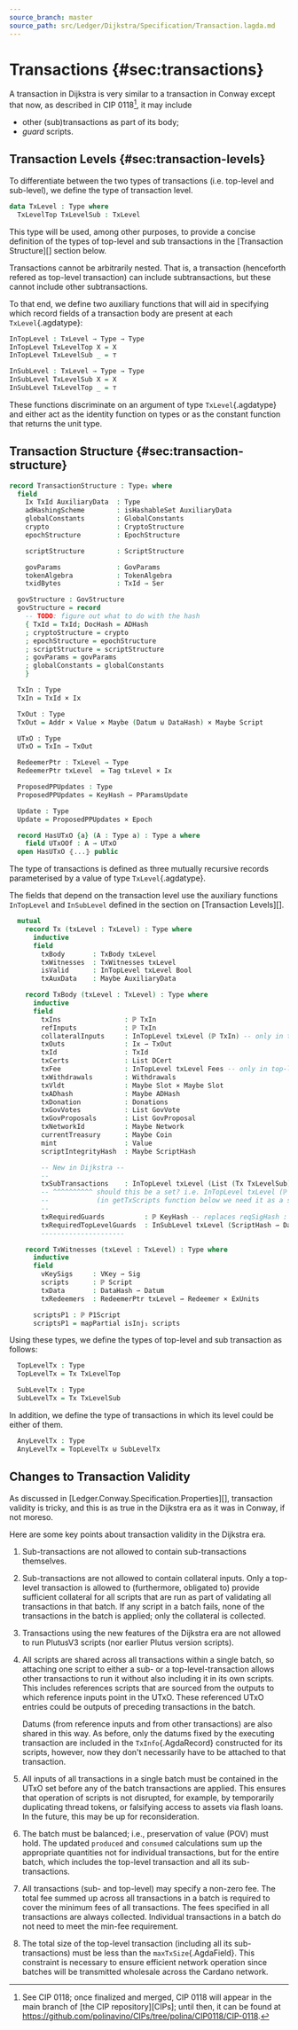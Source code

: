 ```yaml
---
source_branch: master
source_path: src/Ledger/Dijkstra/Specification/Transaction.lagda.md
---
```


# Transactions {#sec:transactions}

A transaction in Dijkstra is very similar to a transaction in Conway
except that now, as described in CIP 0118[^1], it may include

+  other (sub)transactions as part of its body;
+  _guard_ scripts.

<!--
```agda
{-# OPTIONS --safe #-}
module Ledger.Dijkstra.Specification.Transaction where

import Data.Maybe.Base as M

open import Ledger.Prelude renaming (filterᵐ to filter)

open import Ledger.Core.Specification.Crypto
open import Ledger.Core.Specification.Epoch
open import Ledger.Dijkstra.Specification.Gov.Base

import Ledger.Core.Specification.Address renaming (RwdAddr to RewardAddress)
import Ledger.Dijkstra.Specification.Certs
import Ledger.Dijkstra.Specification.Gov.Actions
import Ledger.Dijkstra.Specification.PParams
import Ledger.Dijkstra.Specification.Script
import Ledger.Dijkstra.Specification.TokenAlgebra.Base

open import Tactic.Derive.DecEq
open import Relation.Nullary.Decidable using (⌊_⌋)
```
-->

## Transaction Levels {#sec:transaction-levels}

To differentiate between the two types of transactions (i.e. top-level
and sub-level), we define the type of transaction level.

```agda
data TxLevel : Type where
  TxLevelTop TxLevelSub : TxLevel
```

This type will be used, among other purposes, to provide a concise
definition of the types of top-level and sub transactions in the [Transaction Structure][]
section below.

Transactions cannot be arbitrarily nested. That is, a transaction (henceforth refered
as top-level transaction) can include subtransactions, but these cannot include
other subtransactions.

To that end, we define two auxiliary functions that will aid in
specifying which record fields of a transaction body are present at
each `TxLevel`{.agdatype}:

```agda
InTopLevel : TxLevel → Type → Type
InTopLevel TxLevelTop X = X
InTopLevel TxLevelSub _ = ⊤

InSubLevel : TxLevel → Type → Type
InSubLevel TxLevelSub X = X
InSubLevel TxLevelTop _ = ⊤
```

These functions discriminate on an argument of type
`TxLevel`{.agdatype} and either act as the identity function on types
or as the constant function that returns the unit type.

<!--
```agda
unquoteDecl DecEq-TxLevel = derive-DecEq ((quote TxLevel , DecEq-TxLevel) ∷ [])

private
  variable
    txLevel : TxLevel

data Tag : TxLevel → Type where
  Spend Mint Cert Reward Vote Propose Guard : Tag txLevel
  SubGuard : Tag TxLevelSub

unquoteDecl DecEq-Tag = derive-DecEq ((quote Tag , DecEq-Tag) ∷ [])
```
-->

## Transaction Structure {#sec:transaction-structure}

```agda
record TransactionStructure : Type₁ where
  field
    Ix TxId AuxiliaryData  : Type
    adHashingScheme        : isHashableSet AuxiliaryData
    globalConstants        : GlobalConstants
    crypto                 : CryptoStructure
    epochStructure         : EpochStructure
```
<!--
```agda
    ⦃ DecEq-Ix   ⦄ : DecEq Ix
    ⦃ DecEq-TxId ⦄ : DecEq TxId
  open isHashableSet adHashingScheme renaming (THash to ADHash) public
  open GlobalConstants globalConstants public
  open CryptoStructure crypto public
  open Ledger.Dijkstra.Specification.TokenAlgebra.Base ScriptHash public
  open Ledger.Core.Specification.Address Network KeyHash ScriptHash ⦃ it ⦄ ⦃ it ⦄ ⦃ it ⦄ public
  open EpochStructure epochStructure public
  open Ledger.Dijkstra.Specification.Script crypto epochStructure public
  field
```
-->
```agda
    scriptStructure        : ScriptStructure
```
<!--
```agda
  open ScriptStructure scriptStructure public
  open Ledger.Dijkstra.Specification.PParams crypto epochStructure scriptStructure public
  field
```
-->
```agda
    govParams              : GovParams
    tokenAlgebra           : TokenAlgebra
    txidBytes              : TxId → Ser
```
<!--
```agda
  open GovParams govParams public
  open TokenAlgebra tokenAlgebra public
```
-->
```agda
  govStructure : GovStructure
  govStructure = record
    -- TODO: figure out what to do with the hash
    { TxId = TxId; DocHash = ADHash
    ; cryptoStructure = crypto
    ; epochStructure = epochStructure
    ; scriptStructure = scriptStructure
    ; govParams = govParams
    ; globalConstants = globalConstants
    }
```
<!--
```agda
  module GovernanceActions = Ledger.Dijkstra.Specification.Gov.Actions govStructure
  open GovernanceActions hiding (Vote; yes; no; abstain) public

  open import Ledger.Dijkstra.Specification.Certs govStructure
```
-->
```agda
  TxIn : Type
  TxIn = TxId × Ix

  TxOut : Type
  TxOut = Addr × Value × Maybe (Datum ⊎ DataHash) × Maybe Script

  UTxO : Type
  UTxO = TxIn ⇀ TxOut

  RedeemerPtr : TxLevel → Type
  RedeemerPtr txLevel  = Tag txLevel × Ix

  ProposedPPUpdates : Type
  ProposedPPUpdates = KeyHash ⇀ PParamsUpdate

  Update : Type
  Update = ProposedPPUpdates × Epoch

  record HasUTxO {a} (A : Type a) : Type a where
    field UTxOOf : A → UTxO
  open HasUTxO ⦃...⦄ public
```

The type of transactions is defined as three mutually recursive
records parameterised by a value of type `TxLevel`{.agdatype}.

The fields that depend on the transaction level use the auxiliary functions
`InTopLevel` and `InSubLevel` defined in the section on [Transaction Levels][].

```agda
  mutual
    record Tx (txLevel : TxLevel) : Type where
      inductive
      field
        txBody       : TxBody txLevel
        txWitnesses  : TxWitnesses txLevel
        isValid      : InTopLevel txLevel Bool
        txAuxData    : Maybe AuxiliaryData

    record TxBody (txLevel : TxLevel) : Type where
      inductive
      field
        txIns                : ℙ TxIn
        refInputs            : ℙ TxIn
        collateralInputs     : InTopLevel txLevel (ℙ TxIn) -- only in top-level tx
        txOuts               : Ix ⇀ TxOut
        txId                 : TxId
        txCerts              : List DCert
        txFee                : InTopLevel txLevel Fees -- only in top-level tx
        txWithdrawals        : Withdrawals
        txVldt               : Maybe Slot × Maybe Slot
        txADhash             : Maybe ADHash
        txDonation           : Donations
        txGovVotes           : List GovVote
        txGovProposals       : List GovProposal
        txNetworkId          : Maybe Network
        currentTreasury      : Maybe Coin
        mint                 : Value
        scriptIntegrityHash  : Maybe ScriptHash

        -- New in Dijkstra --
        --
        txSubTransactions    : InTopLevel txLevel (List (Tx TxLevelSub)) -- only in top-level tx
        -- ^^^^^^^^^^ should this be a set? i.e. InTopLevel txLevel (ℙ (Tx TxLevelSub))
        --            (in getTxScripts function below we need it as a set)
        --
        txRequiredGuards          : ℙ KeyHash -- replaces reqSigHash : ℙ KeyHash
        txRequiredTopLevelGuards  : InSubLevel txLevel (ScriptHash ⇀ Datum) -- only in sub-level tx
        ---------------------

    record TxWitnesses (txLevel : TxLevel) : Type where
      inductive
      field
        vKeySigs     : VKey ⇀ Sig
        scripts      : ℙ Script
        txData       : DataHash ⇀ Datum
        txRedeemers  : RedeemerPtr txLevel ⇀ Redeemer × ExUnits

      scriptsP1 : ℙ P1Script
      scriptsP1 = mapPartial isInj₁ scripts
```

Using these types, we define the types of top-level and sub
transaction as follows:

```agda
  TopLevelTx : Type
  TopLevelTx = Tx TxLevelTop

  SubLevelTx : Type
  SubLevelTx = Tx TxLevelSub
```

In addition, we define the type of transactions in which its level
could be either of them.

```agda
  AnyLevelTx : Type
  AnyLevelTx = TopLevelTx ⊎ SubLevelTx
```

<!--
```agda
  record HasTxBody {txLevel} {a} (A : Type a) : Type a where
    field TxBodyOf : A → TxBody txLevel
  open HasTxBody  ⦃...⦄ public

  record HasTxId    {a} (A : Type a) : Type a where
    field TxIdOf    : A → TxId
  open HasTxId    ⦃...⦄ public

  record HasFees? {a} (A : Type a) : Type a where
    field FeesOf? : A → Maybe Fees
  open HasFees? ⦃...⦄ public

  record HasDCerts {a} (A : Type a) : Type a where
    field DCertsOf : A → List DCert
  open HasDCerts ⦃...⦄ public

  record HasData {a} (A : Type a) : Type a where
    field DataOf : A → ℙ Datum
  open HasData ⦃...⦄ public

  record HasTxWitnesses {txLevel} {a} (A : Type a) : Type a where
    field TxWitnessesOf : A → TxWitnesses txLevel
  open HasTxWitnesses ⦃...⦄ public

  record HasValue {a} (A : Type a) : Type a where
    field ValueOf : A → Value
  open HasValue ⦃...⦄ public

  record HasGovProposals {a} (A : Type a) : Type a where
    field GovProposalsOf : A → List GovProposal
  open HasGovProposals ⦃...⦄ public

  record HasGovVotes {a} (A : Type a) : Type a where
    field GovVotesOf : A → List GovVote
  open HasGovVotes ⦃...⦄ public

  instance
    HasTxBody-Tx : HasTxBody (Tx txLevel)
    HasTxBody-Tx .TxBodyOf = Tx.txBody

    HasTxWitnesses-Tx : HasTxWitnesses (Tx txLevel)
    HasTxWitnesses-Tx .TxWitnessesOf = Tx.txWitnesses

    HasDCerts-TxBody : HasDCerts (TxBody txLevel)
    HasDCerts-TxBody .DCertsOf = TxBody.txCerts

    HasWithdrawals-TxBody : HasWithdrawals (TxBody txLevel)
    HasWithdrawals-TxBody .WithdrawalsOf = TxBody.txWithdrawals

    HasWithdrawals-Tx : HasWithdrawals (Tx txLevel)
    HasWithdrawals-Tx .WithdrawalsOf = WithdrawalsOf ∘ TxBodyOf

    HasValue-TxBody : HasValue (TxBody txLevel)
    HasValue-TxBody .ValueOf = TxBody.mint

    HasGovVotes-TxBody : HasGovVotes (TxBody txLevel)
    HasGovVotes-TxBody .GovVotesOf = TxBody.txGovVotes

    HasGovVotes-Tx : HasGovVotes (Tx txLevel)
    HasGovVotes-Tx .GovVotesOf = GovVotesOf ∘ TxBodyOf

    HasGovProposals-TxBody : HasGovProposals (TxBody txLevel)
    HasGovProposals-TxBody .GovProposalsOf = TxBody.txGovProposals

    HasGovProposals-Tx : HasGovProposals (Tx txLevel)
    HasGovProposals-Tx .GovProposalsOf = GovProposalsOf ∘ TxBodyOf

    HasFees?-TxBody : {ℓ : TxLevel} → HasFees? (TxBody ℓ)
    HasFees?-TxBody {TxLevelTop} .FeesOf? tbTop = just (TxBody.txFee tbTop)
    HasFees?-TxBody {TxLevelSub} .FeesOf? tbSub = nothing

    HasFees?-Tx : HasFees? (Tx txLevel)
    HasFees?-Tx .FeesOf? = FeesOf? ∘ TxBodyOf

    HasTxId-Tx : HasTxId (Tx txLevel)
    HasTxId-Tx .TxIdOf = TxBody.txId ∘ TxBodyOf

    HasCoin-TxOut : HasCoin TxOut
    HasCoin-TxOut .getCoin = coin ∘ proj₁ ∘ proj₂

    HasData-TxWitnesses : HasData (TxWitnesses txLevel)
    HasData-TxWitnesses .DataOf = range ∘ TxWitnesses.txData

    HasData-Tx : HasData (Tx txLevel)
    HasData-Tx .DataOf = DataOf ∘ TxWitnessesOf

  getValue : TxOut → Value
  getValue (_ , v , _) = v

  TxOutʰ = Addr × Value × Maybe (Datum ⊎ DataHash) × Maybe ScriptHash

  txOutHash : TxOut → TxOutʰ
  txOutHash (a , v , d , s) = a , (v , (d , M.map hash s))

  getValueʰ : TxOutʰ → Value
  getValueʰ (_ , v , _) = v

  txinsVKey : ℙ TxIn → UTxO → ℙ TxIn
  txinsVKey txins utxo = txins ∩ dom (utxo ∣^' (isVKeyAddr ∘ proj₁))

  scriptOuts : UTxO → UTxO
  scriptOuts utxo = filter (λ (_ , addr , _) → isScriptAddr addr) utxo

  txinsScript : ℙ TxIn → UTxO → ℙ TxIn
  txinsScript txins utxo = txins ∩ dom (proj₁ (scriptOuts utxo))

  refScripts : Tx txLevel → UTxO → List Script
  refScripts tx utxo =
    mapMaybe (proj₂ ∘ proj₂ ∘ proj₂) $ setToList (range (utxo ∣ (txIns ∪ refInputs)))
    where open Tx; open TxBody (TxBodyOf tx)

  txscripts : Tx txLevel → UTxO → ℙ Script
  txscripts tx utxo = scripts (tx .txWitnesses) ∪ fromList (refScripts tx utxo)
    where open Tx; open TxWitnesses

  lookupScriptHash : ScriptHash → Tx txLevel → UTxO → Maybe Script
  lookupScriptHash sh tx utxo =
    if sh ∈ mapˢ proj₁ (m ˢ) then
      just (lookupᵐ m sh)
    else
      nothing
    where m = setToMap (mapˢ < hash , id > (txscripts tx utxo))

  getSubTxScripts : SubLevelTx → ℙ (TxId × ScriptHash)
  getSubTxScripts subtx = mapˢ (λ hash → (TxIdOf subtx , hash)) (ScriptHashes subtx)
    where
    ScriptHashes : Tx TxLevelSub → ℙ ScriptHash
    ScriptHashes = dom ∘ TxBody.txRequiredTopLevelGuards ∘ TxBodyOf

  getTxScripts : {ℓ : TxLevel} → Tx ℓ → ℙ (TxId × ScriptHash)
  getTxScripts {TxLevelSub} = getSubTxScripts
  getTxScripts {TxLevelTop} =
    concatMapˢ getSubTxScripts ∘ fromList ∘ TxBody.txSubTransactions ∘ TxBodyOf
```
-->

## Changes to Transaction Validity

As discussed in [Ledger.Conway.Specification.Properties][], transaction validity is
tricky, and this is as true in the Dijkstra era as it was in Conway, if not moreso.

Here are some key points about transaction validity in the Dijkstra era.

1.  Sub-transactions are not allowed to contain sub-transactions themselves.

2.  Sub-transactions are not allowed to contain collateral inputs.  Only a top-level
    transaction is allowed to (furthermore, obligated to) provide sufficient
    collateral for all scripts that are run as part of validating all transactions in
    that batch.  If any script in a batch fails, none of the transactions in the batch
    is applied; only the collateral is collected.

3.  Transactions using the new features of the Dijkstra era are not allowed to run
    PlutusV3 scripts (nor earlier Plutus version scripts).

4.  All scripts are shared across all transactions within a single batch, so
    attaching one script to either a sub- or a top-level-transaction allows other
    transactions to run it without also including it in its own scripts.  This
    includes references scripts that are sourced from the outputs to which reference
    inputs point in the UTxO.  These referenced UTxO entries could be outputs of
    preceding transactions in the batch.

    Datums (from reference inputs and from other transactions) are also shared in
    this way.  As before, only the datums fixed by the executing transaction are
    included in the `TxInfo`{.AgdaRecord} constructed for its scripts, however, now they don't
    necessarily have to be attached to that transaction.

5.  All inputs of all transactions in a single batch must be contained in the UTxO
    set before any of the batch transactions are applied.  This ensures that
    operation of scripts is not disrupted, for example, by temporarily duplicating
    thread tokens, or falsifying access to assets via flash loans.  In the future,
    this may be up for reconsideration.

6.  The batch must be balanced; i.e., preservation of value (POV) must hold.  The
    updated `produced` and `consumed` calculations sum up the appropriate quantities
    not for individual transactions, but for the entire batch, which includes the
    top-level transaction and all its sub-transactions.

7.  All transactions (sub- and top-level) may specify a non-zero fee.  The total fee
    summed up across all transactions in a batch is required to cover the minimum
    fees of all transactions.  The fees specified in all transactions are always
    collected.  Individual transactions in a batch do not need to meet the min-fee
    requirement.

8.  The total size of the top-level transaction (including all its sub-transactions)
    must be less than the `maxTxSize`{.AgdaField}.  This constraint is necessary to
    ensure efficient network operation since batches will be transmitted wholesale
    across the Cardano network.


[^1]:  See CIP 0118; once finalized and merged, CIP 0118 will appear in the
       main branch of [the CIP repository][CIPs]; until then, it can be found
       at <https://github.com/polinavino/CIPs/tree/polina/CIP0118/CIP-0118>.
